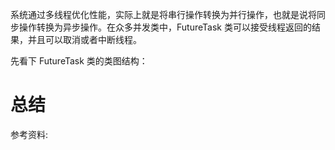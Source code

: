 系统通过多线程优化性能，实际上就是将串行操作转换为并行操作，也就是说将同步操作转换为异步操作。在众多并发类中，FutureTask 类可以接受线程返回的结果，并且可以取消或者中断线程。

先看下 FutureTask 类的类图结构：




# 总结

参考资料: